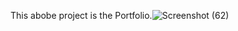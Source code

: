 This abobe project is the Portfolio.![Screenshot (62)](https://github.com/LokeshPusdekar/CodeSoft_Task_2/assets/160644537/056d5882-cd02-4ddb-b281-99ea70b64abb)
